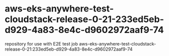# aws-eks-anywhere-test-cloudstack-release-0-21-233ed5eb-d929-4a83-8e4c-d9602972aaf9-74
repository for use with E2E test job aws-eks-anywhere-test-cloudstack-release-0-21:233ed5eb-d929-4a83-8e4c-d9602972aaf9-74
